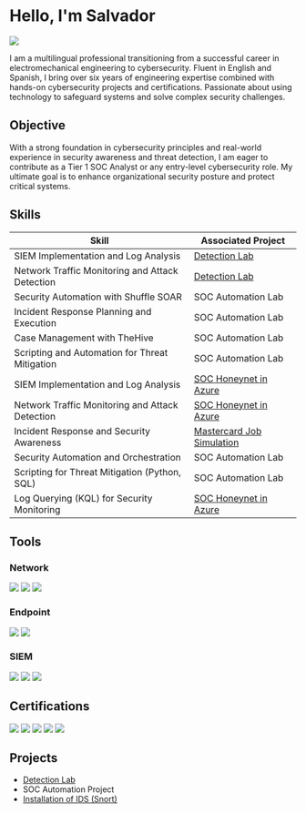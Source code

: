 # Hello, I'm Salvador
<a href="https://www.linkedin.com/in/salvadorcaballero/"><img src="https://img.shields.io/badge/-LinkedIn-0072b1?&style=for-the-badge&logo=linkedin&logoColor=white" /></a>


I am a multilingual professional transitioning from a successful career in electromechanical engineering to cybersecurity. Fluent in English and Spanish, I bring over six years of engineering expertise combined with hands-on cybersecurity projects and certifications. Passionate about using technology to safeguard systems and solve complex security challenges.

## Objective

With a strong foundation in cybersecurity principles and real-world experience in security awareness and threat detection, I am eager to contribute as a Tier 1 SOC Analyst or any entry-level cybersecurity role. My ultimate goal is to enhance organizational security posture and protect critical systems.

## Skills

| Skill                                         | Associated Project         |
|-----------------------------------------------|----------------------------|
| SIEM Implementation and Log Analysis          | <a href="https://github.com/Salvdr19/Detection-Lab/tree/main">Detection Lab</a>|
| Network Traffic Monitoring and Attack Detection | <a href="https://google.com">Detection Lab</a>|
| Security Automation with Shuffle SOAR         | SOC Automation Lab|
| Incident Response Planning and Execution      | SOC Automation Lab|
| Case Management with TheHive                  | SOC Automation Lab|
| Scripting and Automation for Threat Mitigation | SOC Automation Lab|
| SIEM Implementation and Log Analysis           | <a href="https://github.com/SalvadorCaballero/SOC-Honeynet">SOC Honeynet in Azure</a>|
| Network Traffic Monitoring and Attack Detection| <a href="https://github.com/SalvadorCaballero/SOC-Honeynet">SOC Honeynet in Azure</a>|
| Incident Response and Security Awareness       | <a href="https://github.com/SalvadorCaballero/Mastercard-Simulation">Mastercard Job Simulation</a>|
| Security Automation and Orchestration          | SOC Automation Lab|
| Scripting for Threat Mitigation (Python, SQL)  | SOC Automation Lab|
| Log Querying (KQL) for Security Monitoring     | <a href="https://github.com/SalvadorCaballero/SOC-Honeynet">SOC Honeynet in Azure</a>|


## Tools

### Network
<div>
    <img src="https://img.shields.io/badge/-Wireshark-1679A7?&style=for-the-badge&logo=Wireshark&logoColor=white" />
    <img src="https://img.shields.io/badge/-Suricata-EF3B2D?&style=for-the-badge&logo=Suricata&logoColor=white" />
    <img src="https://img.shields.io/badge/-Zeek-777BB4?&style=for-the-badge&logo=Zeek&logoColor=white" />
</div>

### Endpoint
<div>
    <img src="https://img.shields.io/badge/-Microsoft_Defender_for_Endpoint-00A4EF?&style=for-the-badge&logo=Microsoft&logoColor=white" />
    <img src="https://img.shields.io/badge/-Velociraptor-4B275F?&style=for-the-badge&logo=Velociraptor&logoColor=white" />
</div>

### SIEM
<div>
    <img src="https://img.shields.io/badge/-Microsoft_Sentinel-0078D4?&style=for-the-badge&logo=Microsoft&logoColor=white" />
    <img src="https://img.shields.io/badge/-Splunk-000000?&style=for-the-badge&logo=Splunk&logoColor=white" />
    <img src="https://img.shields.io/badge/-Elastic-005571?&style=for-the-badge&logo=Elastic&logoColor=white" />
</div>

## Certifications
<div>
<img src="https://img.shields.io/badge/-Security%2B-FF0000?&style=for-the-badge&logo=CompTIA&logoColor=white" />
<img src="https://img.shields.io/badge/-Network%2B-007ACC?&style=for-the-badge&logo=CompTIA&logoColor=white" />
<img src="https://img.shields.io/badge/-A%2B-4D4D4D?&style=for-the-badge&logo=CompTIA&logoColor=white" />
<img src="https://img.shields.io/badge/-CDSA-006400?&style=for-the-badge&logoColor=white" />
<img src="https://img.shields.io/badge/-CCD-000080?&style=for-the-badge&logoColor=white" />
</div>

## Projects
- <a href="https://github.com/Salvdr19/Detection-Lab/tree/main">Detection Lab</a>
- SOC Automation Project
- <a href="https://https://github.com/Salvdr19/Snort-Installation-Guide-for-Kali-Linux-VM">Installation of IDS (Snort)</a>
